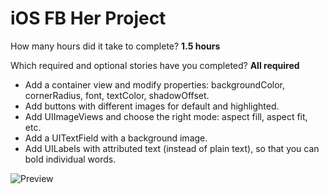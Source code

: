 iOS FB Her Project
==========

How many hours did it take to complete? **1.5 hours**

Which required and optional stories have you completed? **All required**
- Add a container view and modify properties: backgroundColor, cornerRadius, font, textColor, shadowOffset.
- Add buttons with different images for default and highlighted.
- Add UIImageViews and choose the right mode: aspect fill, aspect fit, etc.
- Add a UITextField with a background image.
- Add UILabels with attributed text (instead of plain text), so that you can bold individual words.

![Preview](https://s3.amazonaws.com/uploads.hipchat.com/72172/510168/CMvqrc1dhacPktM/fb-her.gif)
